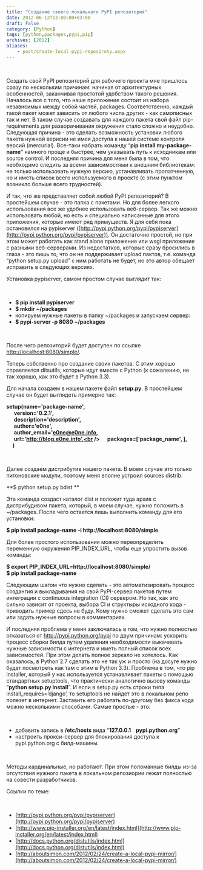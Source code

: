 ```yaml
---
title: "Создание своего локального PyPI репозитория"
date: 2012-06-12T13:00:00+03:00
draft: False
category: [Python]
tags: [python,packages,pypi,pip]
archives: [2012]
aliases:
    - post/create-local-pypi-reposiroty.aspx
---
```



 

Создать свой PyPI репозиторий для рабочего проекта мне пришлось сразу по нескольким причинам: начиная от архитектурных особенностей, заканчивая простотой удобством такого решения. Началось все с того, что наше приложение состоит из набора независимых между собой частей, packages. Соответственно, каждый такой пакет может зависить от любого числа других - как самописных так и нет. В таком случае создавать для каждого пакета свой файл pip-requirements для разворачивания окружения стало сложно и неудобно. Следующая причина - это сделать возможность установки любого пакета нужной верисии не имея доступа к нашей системе контроля версий (mercurial). Все-таки набрать команду “**pip install my-package-name**” намного проще и быстрее, чем указывать путь к исходникам или source control. И последняя причина для меня была в том, что необходимо следить за всеми зависимостями к внешним библиотекам: не только использовать нужную версию, устанавливать пропатченную, но и иметь список всего используемого в проекте (с этим пунктом возникло больше всего трудностей).

И так, что же представляет собой любой PyPI репозиторий? В простейшем случае - это папка с пакетами. Но для более легкого использования все же удобнее использовать веб-сервер. Так же можно использовать любой, но есть и специально написанные для этого приложения, которые имеют ряд примуществ. Я для себя пока остановился на pypiserver ([http://pypi.python.org/pypi/pypiserver](http://pypi.python.org/pypi/pypiserver)). Он достаточно простой, но при этом может работать как stand alone приложение или wsgi приложение с разными веб-серверами. Из недостатков, которые сразу бросились в глаза - это лишь то, что он не поддерживает upload пактов, т.е. команда “python setup.py upload” с ним работать не будет, но это автор обещает исправить в следующих версиях.

Установка pypiserver, самом простом случае выглядит так:

 

- **$ pip install pypiserver**
- **$ mkdir ~/packages**
- копируем нужные пакеты в папку ~/packages и запускаем сервер:
- **$ pypi-server -p 8080 ~/packages**

 

После чего репозиторий будет доступен по ссылке [http://localhost:8080/simple/](http://localhost:8080/simple/).

Теперь собственно про создание своих пакетов. С этим хорошо справляется ditsutils, которые идут вместе с Python (к сожалению, не так хорошо, как это будет в Python 3.3).

Для начала создаем в нашем пакете файл **setup.py**. В простейшем случае он будет выглядеть примерно так:

**setup(name='package-name',<br />      version='0.2.1',<br />      description='description',<br />      author='e0ne',<br />      author_email='e0ne@e0ne.info,<br />      url='http://blog.e0ne.info',<br />      packages=['package_name', ],<br />     )**

 

Далее создаем дистрибутив нашего пакета. В моем случае это только питоновские модули, поэтому меня вполне устроил sources distrib:

**$ python setup.py bdist **

Эта команда создаст каталог dist и положит туда архив с дистрибудивом пакета, который, в моем случае, нужно положить в ~/packages. После чего остается лишь выполнить команду для его установки:

**$ pip install package-name -i http://localhost:8080/simple**

Для более простого использования можно переопределить переменную окружения PIP_INDEX_URL, чтобы еще упростить вызов команды:

**$ export PIP_INDEX_URL=http://localhost:8080/simple/<br />$ pip install package-name**

Следующим шагом что нужно сделать - это автоматизировать процесс создангия и выкладывания на свой PyPI-сервер пакетов путем интеграции с continuous integration (CI) сервером. Но так, как это сильно зависит от проекта, выбора CI и структыры исходного кода - приводить пример сдесь не буду. Кому нужно сможет сделать это сам или задать нужные вопросы в комментариях.

И последняя проблема у меня заключалась в том, что нужно полностью отказаться от http://pypi.python.org/pypi по двум причинам: ускорить процесс сборки билда путем удаления необходимости выкачивать нужные зависимости с интернета и иметь полный список всех зависимостей. При этом делать полное зеркало не хотелось. Как оказалось, в Python 2.7 сделать это не так уж и просто (на досуге нужно будет посмотреть как там с этим в Python 3.3). Проблема в том, что pip installer, который у нас используется устанавливает пакеты с помощью стандартных setuptools, что практически аналогично вызову команды “**python setup.py install**”. И если в setup.py есть строки типа install_requires=’django’, то setuptools не найдет это в локальном репо полезет в интернет. Заставить его работать по-другому без фикса кода можно несколькими способами. Самые простые - это:

 

- добавить запись в **/etc/hosts** вида “**127.0.0.1    pypi.python.org**”
- настроить прокси-сервер для блокирования доступа к pypi.python.org с билд-машины.

 

Методы кардинальные, но работают. При этом поломанные билды из-за отсутствия нужного пакета в локальном репозиории лежат полностью на совести разработчиков.

Ссылки по теме:

 

- [http://pypi.python.org/pypi/pypiserver](http://pypi.python.org/pypi/pypiserver)
- [http://www.pip-installer.org/en/latest/index.html](http://www.pip-installer.org/en/latest/index.html)
- [http://docs.python.org/distutils/index.html](http://docs.python.org/distutils/index.html)
- [http://aboutsimon.com/2012/02/24/create-a-local-pypi-mirror/](http://aboutsimon.com/2012/02/24/create-a-local-pypi-mirror/)

 

 

 

 

